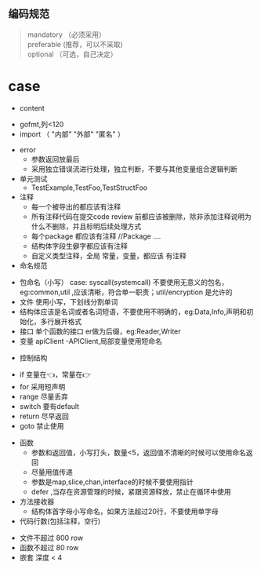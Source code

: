 ## 编码规范

> mandatory （必须采用）<br>
> preferable (推荐，可以不采取) <br>
> optional （可选，自己决定）<br>



# case
* content
- gofmt,列<120
- import
  （
  "内部"
  "外部"
  "匿名"
  ）
* error
    - 参数返回放最后
    - 采用独立错误流进行处理，独立判断，不要与其他变量组合逻辑判断
* 单元测试
    - TestExample,TestFoo,TestStructFoo
* 注释
    - 每一个被导出的都应该有注释
    - 所有注释代码在提交code review 前都应该被删除，除非添加注释说明为什么不删除，并且标明后续处理方式
    - 每个package 都应该有注释 //Package ....
    - 结构体字段生僻字都应该有注释
    - 自定义类型注释，全局 常量，变量，都应该 有注释
* 命名规范
- 包命名（小写） case: syscall(systemcall)
  不要使用无意义的包名，eg:common,util ,应该清晰，符合单一职责；util/encryption 是允许的
- 文件 使用小写，下划线分割单词
- 结构体应该是名词或者名词短语，不要使用不明确的，eg:Data,Info,声明和初始化，多行展开格式
- 接口 单个函数的接口 er做为后缀，eg:Reader,Writer
- 变量 apiClient -APIClient,局部变量使用短命名

* 控制结构
- if   变量在👈，常量在👉
- for 采用短声明
- range 尽量丢弃
- switch 要有default
- return 尽早返回
- goto 禁止使用
* 函数
    - 参数和返回值，小写打头，数量<5，返回值不清晰的时候可以使用命名返回
    - 尽量用值传递
    - 参数是map,slice,chan,interface的时候不要使用指针
    - defer ,当存在资源管理的时候，紧跟资源释放，禁止在循环中使用
* 方法接收器
    - 结构体首字母小写命名，如果方法超过20行，不要使用单字母
* 代码行数(包括注释，空行)
- 文件不超过 800 row
- 函数不超过 80 row
- 嵌套 深度 < 4
